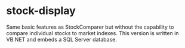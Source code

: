 # stock-display

Same basic features as StockComparer but without the capability to compare individual stocks to market indexes.  This version is written in VB.NET and embeds a SQL Server database.
